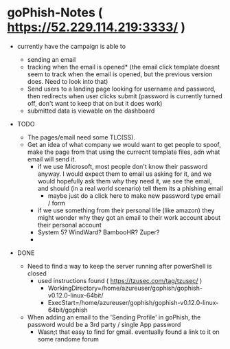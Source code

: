 # goPhish-Notes ( https://52.229.114.219:3333/ )
* currently have the campaign is able to
  * sending an email
  * tracking when the email is opened* (the email click template doesnt seem to track when the email is opened, but the previous version does. Need to look into that)
  * Send users to a landing page looking for username and password, then redirects when user clicks submit (password is currently turned off, don't want to keep that on but it does work)
  * submitted data is viewable on the dashboard
 
* TODO
  * The pages/email need some TLC(SS).
  * Get an idea of what company we would want to get people to spoof, make the page from that using the currecnt template files, adn what email will send it.
    * if we use Microsoft, most people don't know their password anyway. I would expect them to email us asking for it, and we would hopefully ask them why they need it, we see the email, and should (in a real world scenario) tell them its a phishing email
      * maybe just do a click here to make new password type email / form 
    * if we use something from their personal life (like amazon) they might wonder why they got an email to their work account about their personal account
    * System 5? WindWard? BambooHR? Zuper?
    * 
   
* DONE
  * Need to find a way to keep the server running after powerShell is closed
    * used instructions found ( https://tzusec.com/tag/tzusec/ )
      * WorkingDirectory=/home/azureuser/gophish/gophish-v0.12.0-linux-64bit/
      * ExecStart=/home/azureuser/gophish/gophish-v0.12.0-linux-64bit/gophish
  * When adding an email to the 'Sending Profile' in goPhish, the password would be a 3rd party / single App password
    * Wasn;t that easy to find for gmail. eventually found a link to it on some randome forum 

